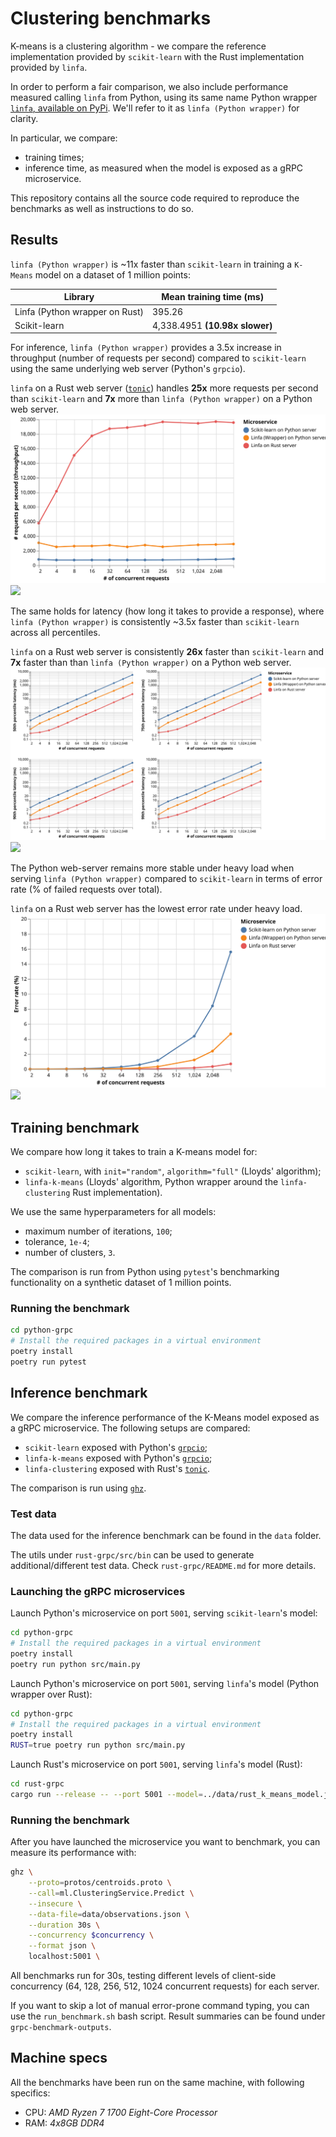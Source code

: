 # Clustering benchmarks

K-means is a clustering algorithm - we compare the reference implementation provided by 
`scikit-learn` with the Rust implementation provided by `linfa`.

In order to perform a fair comparison, we also include performance
measured calling `linfa` from Python, using its same name Python wrapper 
[`linfa`, available on PyPi](https://pypi.org/project/linfa/). 
We'll refer to it as `linfa (Python wrapper)` for clarity.

In particular, we compare:
- training times;
- inference time, as measured when the model is exposed as a gRPC microservice.

This repository contains all the source code required to reproduce the benchmarks as well as
instructions to do so.

## Results

`linfa (Python wrapper)` is ~11x faster than `scikit-learn` in training a `K-Means` model
on a dataset of 1 million points:

| Library | Mean training time (ms) |
|---------|--------------------|
| Linfa (Python wrapper on Rust) | 395.26 |
| Scikit-learn | 4,338.4951 **(10.98x slower)** |

For inference, `linfa (Python wrapper)` provides a 3.5x increase in throughput (number of requests per second)
compared to `scikit-learn` using the same underlying web server (Python's `grpcio`).

`linfa` on a Rust web server ([`tonic`](https://github.com/hyperium/tonic)) handles **25x** more requests
per second than `scikit-learn` and **7x** more than `linfa (Python wrapper)` on a Python web server.
![Throughput](./visualisations/throughput.svg)
<img src="./throughput.svg">

The same holds for latency (how long it takes to provide a response), where `linfa (Python wrapper)` 
is consistently ~3.5x faster than `scikit-learn` across all percentiles.

`linfa` on a Rust web server is consistently **26x** faster than `scikit-learn` and **7x** faster than
than `linfa (Python wrapper)` on a Python web server.
![Latencies](./visualisations/latencies.svg)
<img src="./latencies.svg">

The Python web-server remains more stable under heavy load when serving `linfa (Python wrapper)` 
compared to `scikit-learn` in terms of error rate (% of failed requests over total).

`linfa` on a Rust web server has the lowest error rate under heavy load.
![Latencies](./visualisations/error_rate.svg)
<img src="./error_rate.svg">


## Training benchmark

We compare how long it takes to train a K-means model for:
- `scikit-learn`, with `init="random"`, `algorithm="full"` (Lloyds' algorithm);
- `linfa-k-means` (Lloyds' algorithm, Python wrapper around the `linfa-clustering` Rust implementation).
  
We use the same hyperparameters for all models:
- maximum number of iterations, `100`;
- tolerance, `1e-4`;
- number of clusters, `3`.

The comparison is run from Python using `pytest`'s benchmarking functionality on a synthetic dataset
of 1 million points.

### Running the benchmark

```bash
cd python-grpc
# Install the required packages in a virtual environment
poetry install
poetry run pytest 
```

## Inference benchmark 

We compare the inference performance of the K-Means model exposed as a gRPC microservice.
The following setups are compared:
- `scikit-learn` exposed with Python's [`grpcio`](https://grpc.io/docs/quickstart/python/);
- `linfa-k-means` exposed with Python's [`grpcio`](https://grpc.io/docs/quickstart/python/);
- `linfa-clustering` exposed with Rust's [`tonic`](https://github.com/hyperium/tonic).

The comparison is run using [`ghz`](https://ghz.sh/).

### Test data

The data used for the inference benchmark can be found in the `data` folder.

The utils under `rust-grpc/src/bin` can be used to generate additional/different test data. Check 
`rust-grpc/README.md` for more details.

### Launching the gRPC microservices

Launch Python's microservice on port `5001`, serving `scikit-learn`'s model:
```bash
cd python-grpc
# Install the required packages in a virtual environment
poetry install
poetry run python src/main.py
```

Launch Python's microservice on port `5001`, serving `linfa`'s model (Python wrapper over Rust):
```bash
cd python-grpc
# Install the required packages in a virtual environment
poetry install
RUST=true poetry run python src/main.py
```

Launch Rust's microservice on port `5001`, serving `linfa`'s model (Rust):
```bash
cd rust-grpc 
cargo run --release -- --port 5001 --model=../data/rust_k_means_model.json
```

### Running the benchmark

After you have launched the microservice you want to benchmark, you can measure its performance with:
```bash
ghz \
    --proto=protos/centroids.proto \
    --call=ml.ClusteringService.Predict \
    --insecure \
    --data-file=data/observations.json \
    --duration 30s \
    --concurrency $concurrency \
    --format json \
    localhost:5001 \
```

All benchmarks run for 30s, testing different levels of client-side concurrency (64, 128, 256, 512, 1024 concurrent requests) 
for each server.

If you want to skip a lot of manual error-prone command typing, you can use the `run_benchmark.sh` bash script.
Result summaries can be found under `grpc-benchmark-outputs`.

## Machine specs

All the benchmarks have been run on the same machine, with following specifics:
- CPU: _AMD Ryzen 7 1700 Eight-Core Processor_
- RAM: _4x8GB DDR4_

